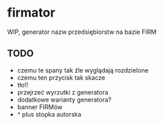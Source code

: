 # firmator
WIP, generator nazw przedsiębiorstw na bazie FIRM

## TODO
* czemu te spany tak źle wyglądają rozdzielone
* czemu ten przycisk tak skacze
* tło!!
* przejrzeć wyrzutki z generatora
* dodatkowe warianty generatora?
* banner FIRMów
* ^ plus stopka autorska